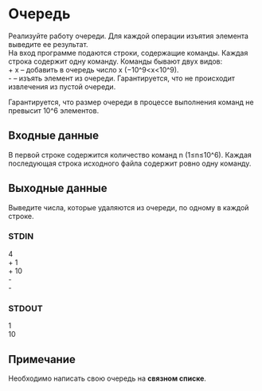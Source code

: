 # Очередь
Реализуйте работу очереди. Для каждой операции изъятия элемента выведите ее результат.  
На вход программе подаются строки, содержащие команды. Каждая строка содержит одну команду. Команды бывают двух видов:  
\+ x – добавить в очередь число x (−10^9<x<10^9).  
\- – изъять элемент из очереди. Гарантируется, что не происходит извлечения из пустой очереди.  

Гарантируется, что размер очереди в процессе выполнения команд не превысит 10^6 элементов.

## Входные данные
В первой строке содержится количество команд n (1≤n≤10^6). Каждая последующая строка исходного файла содержит ровно одну команду.

## Выходные данные
Выведите числа, которые удаляются из очереди, по одному в каждой строке.

### STDIN
4  
\+ 1  
\+ 10  
\-  
\-

### STDOUT
1  
10

## Примечание
Необходимо написать свою очередь на __связном списке__.
